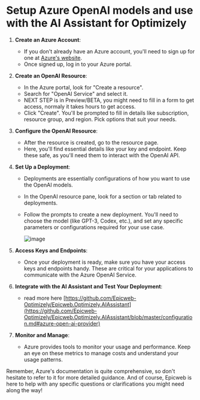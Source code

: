  # Setup Azure OpenAI models and use with the AI Assistant for Optimizely

1. **Create an Azure Account**:
   - If you don't already have an Azure account, you'll need to sign up for one at [Azure's website](https://azure.microsoft.com/).
   - Once signed up, log in to your Azure portal.

2. **Create an OpenAI Resource**:
   - In the Azure portal, look for "Create a resource". 
   - Search for "OpenAI Service" and select it.
   - NEXT STEP is in Preview/BETA, you might need to fill in a form to get access, normaly it takes hours to get access.
   - Click "Create". You'll be prompted to fill in details like subscription, resource group, and region. Pick options that suit your needs.

3. **Configure the OpenAI Resource**:
   - After the resource is created, go to the resource page.
   - Here, you'll find essential details like your key and endpoint. Keep these safe, as you'll need them to interact with the OpenAI API.

4. **Set Up a Deployment**:
   - Deployments are essentially configurations of how you want to use the OpenAI models.
   - In the OpenAI resource pane, look for a section or tab related to deployments.
   - Follow the prompts to create a new deployment. You'll need to choose the model (like GPT-3, Codex, etc.), and set any specific parameters or configurations required for your use case.
  
     ![image](https://github.com/Epicweb-Optimizely/Epicweb.Optimizely.AIAssistant/assets/9716195/d7430728-812f-41c2-959b-a4a557e3dd49)


5. **Access Keys and Endpoints**:
   - Once your deployment is ready, make sure you have your access keys and endpoints handy. These are critical for your applications to communicate with the Azure OpenAI Service.

6. **Integrate with the AI Assistant and Test Your Deployment**:
   - read more here [https://github.com/Epicweb-Optimizely/Epicweb.Optimizely.AIAssistant](https://github.com/Epicweb-Optimizely/Epicweb.Optimizely.AIAssistant/blob/master/configuration.md#azure-open-ai-provider)

7. **Monitor and Manage**:
   - Azure provides tools to monitor your usage and performance. Keep an eye on these metrics to manage costs and understand your usage patterns.

Remember, Azure's documentation is quite comprehensive, so don't hesitate to refer to it for more detailed guidance. And of course, Epicweb is here to help with any specific questions or clarifications you might need along the way!
